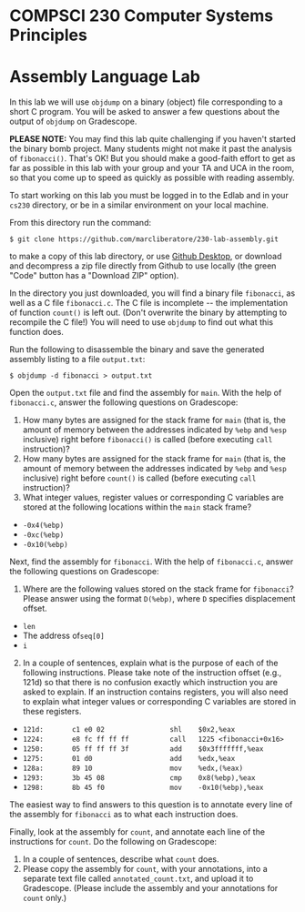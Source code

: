 # COMPSCI 230 Computer Systems Principles
# Assembly Language Lab

In this lab we will use `objdump` on a binary (object) file corresponding to a short C program. You will be asked to answer a few questions about the output of `objdump` on Gradescope.

**PLEASE NOTE:** You may find this lab quite challenging if you haven't started the binary bomb project. Many students might not make it past the analysis of `fibonacci()`. That's OK! But you should make a good-faith effort to get as far as possible in this lab with your group and your TA and UCA in the room, so that you come up to speed as quickly as possible with reading assembly.

To start working on this lab you must be logged in to the Edlab and in your `cs230` directory, or be in a similar environment on your local machine. 

From this directory run the command:

```
$ git clone https://github.com/marcliberatore/230-lab-assembly.git
```

to make a copy of this lab directory, or use [Github Desktop](https://desktop.github.com), or download and decompress a zip file directly from Github to use locally (the green "Code" button has a "Download ZIP" option). 


In the directory you just downloaded, you will find a binary file `fibonacci`, as well as a C file `fibonacci.c`. The C file is incomplete -- the implementation of function `count()` is left out. (Don't overwrite the binary by attempting to recompile the C file!) You will need to use `objdump` to find out what this function does.

Run the following to disassemble the binary and save the generated assembly listing
to a file `output.txt`:

```
$ objdump -d fibonacci > output.txt
```

Open the `output.txt` file and find the assembly for `main`. With the help of
`fibonacci.c`, answer the following questions on Gradescope:

1. How many bytes are assigned for the stack frame for `main` (that is, the amount of memory between the addresses indicated by `%ebp` and `%esp` inclusive) right before `fibonacci()` is called (before executing `call` instruction)?
2. How many bytes are assigned for the stack frame for `main` (that is, the amount of memory between the addresses indicated by `%ebp` and `%esp` inclusive) right before `count()` is called (before executing `call` instruction)?
3. What integer values, register values or corresponding C variables are stored at the following locations within the `main` stack frame?
  * `-0x4(%ebp)`
  * `-0xc(%ebp)`
  * `-0x10(%ebp)`

Next, find the assembly for `fibonacci`. With the help of `fibonacci.c`, answer
the following questions on Gradescope:

1. Where are the following values stored on the stack frame for `fibonacci`? Please answer using the format `D(%ebp)`, where `D` specifies displacement offset.
  * `len`
  * The address of`seq[0]`
  * `i`
2. In a couple of sentences, explain what is the purpose of each of the following instructions. Please take note of the instruction offset (e.g., 121d) so that there is no confusion exactly which instruction you are asked to explain. If an instruction contains registers, you will also need to explain what integer values or corresponding C variables are stored in these registers.
  * `121d:       c1 e0 02                shl    $0x2,%eax`
  * `1224:       e8 fc ff ff ff          call   1225 <fibonacci+0x16>`
  * `1250:       05 ff ff ff 3f          add    $0x3fffffff,%eax`
  * `1275:       01 d0                   add    %edx,%eax`
  * `128a:       89 10                   mov    %edx,(%eax)`
  * `1293:       3b 45 08                cmp    0x8(%ebp),%eax`
  * `1298:       8b 45 f0                mov    -0x10(%ebp),%eax`

The easiest way to find answers to this question is to annotate every line of the
assembly for `fibonacci` as to what each instruction does.

Finally, look at the assembly for `count`, and annotate each line of the
instructions for `count`. Do the following on Gradescope:
1. In a couple of sentences, describe what `count` does.
2. Please copy the assembly for `count`, with your annotations, into a separate text file called `annotated_count.txt`, and upload it to Gradescope. (Please include the assembly and your annotations for `count` only.)